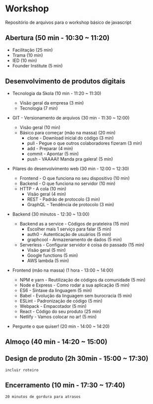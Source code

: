 # Workshop
Repositório de arquivos para o workshop básico de javascript

## Abertura (50 min - 10:30 ~ 11:20)
- Facilitação (25 min)
- Trama (10 min)
- IED (10 min)
- Founder Institute (5 min)

## Desenvolvimento de produtos digitais
- Tecnologia da Skola (10 min - 11:20 ~ 11:30)
    - Visão geral da empresa (3 min)
    - Tecnologia (7 min)

- GIT - Versionamento de arquivos (30 min - 11:30 ~ 12:00)
    - Visão geral (10 min)
    - Básico para começar (mão na massa) (20 min)
        - clone - Download inicial do código (3 min)
        - pull - Pegue o que outros colaboradores fizeram (3 min)
        - add - Preparar (4 min)
        - commit - Apontar (5 min)
        - push - VAAAAI! Manda pra galera! (5 min)

- Pilares do desenvolvimento web (30 min - 12:00 ~ 12:30)
    - Frontend - O que funciona no seu dispositivo (10 min)
    - Backend - O que funciona no servidor (10 min)
    - HTTP - A cola (10 min)
        - Visão geral (4 min)
        - REST - Padrão de protocolo (3 min)
        - GraphQL - Tendência de protocolo (3 min)

- Backend (30 minutos - 12:30 ~ 13:00)
    - Backend as a service - Códigos de prateleira (15 min)
        - Escolher mais 1 serviço para falar (5 min)
        - auth0 - Autenticação de usuários (5 min)
        - graphcool - Armazenamento de dados (5 min)
    - Serverless - Configurar servidor é coisa do passado (15 min)
        - Visão geral (5 min)
        - Google functions (5 min)
        - AWS lambda (5 min)

- Frontend (mão na massa) (1 hora - 13:00 ~ 14:00)
    - NPM e yarn - Reutilização de códigos da comunidade (5 min)
    - Node e Express - Como rodar a sua aplicação (5 min)
    - ES6 - Síntaxe da linguagem (5 min)
    - Babel - Evolução da linguagem sem burocracia (5 min)
    - ESLint - Padronização de código (5 min)
    - Webpack - Empacotador (5 min)
    - React - Código do seu produto (25 min)
    - Netlify - Vamos colocar no ar! (5 min)
  
- Pergunte o que quiser! (20 min - 14:00 ~ 14:20)

## Almoço (40 min - 14:20 ~ 15:00)

## Design de produto (2h 30min - 15:00 ~ 17:30)
```incluir roteiro```

## Encerramento (10 min - 17:30 ~ 17:40)

```20 minutos de gordura para atrasos```
